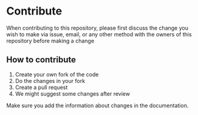 # Contribute
When contributing to this repository, please first discuss the change you wish to make via issue, email, or any other method with the owners of this repository before making a change

## How to contribute
 1. Create your own fork of the code
 2. Do the changes in your fork
 3. Create a pull request
 4. We might suggest some changes after review

Make sure you add the information about changes in the documentation.
